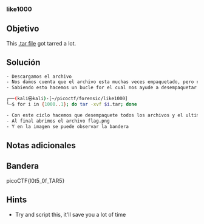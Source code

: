 ### like1000
## Objetivo

This [.tar file](https://jupiter.challenges.picoctf.org/static/52084b5ad360b25f9af83933114324e0/1000.tar) got tarred a lot.
## Solución
```bash
- Descargamos el archivo
- Nos damos cuenta que el archivo esta muchas veces empaquetado, pero nos damos cuenta de la secuencia que tiene el desempaquetar los archivos, que van del 1000 bajando de uno en uno
- Sabiendo esto hacemos un bucle for el cual nos ayude a desempaquetar

┌──(kali㉿kali)-[~/picoctf/forensic/like1000]
└─$ for i in {1000..1}; do tar -xvf $i.tar; done

- Con este ciclo hacemos que desempaquete todos los archivos y el ultimo archivo es el que contiene la bandera
- Al final abrimos el archivo flag.png
- Y en la imagen se puede observar la bandera
```
## Notas adicionales

## Bandera

picoCTF{l0t5_0f_TAR5}
## Hints

- Try and script this, it'll save you a lot of time